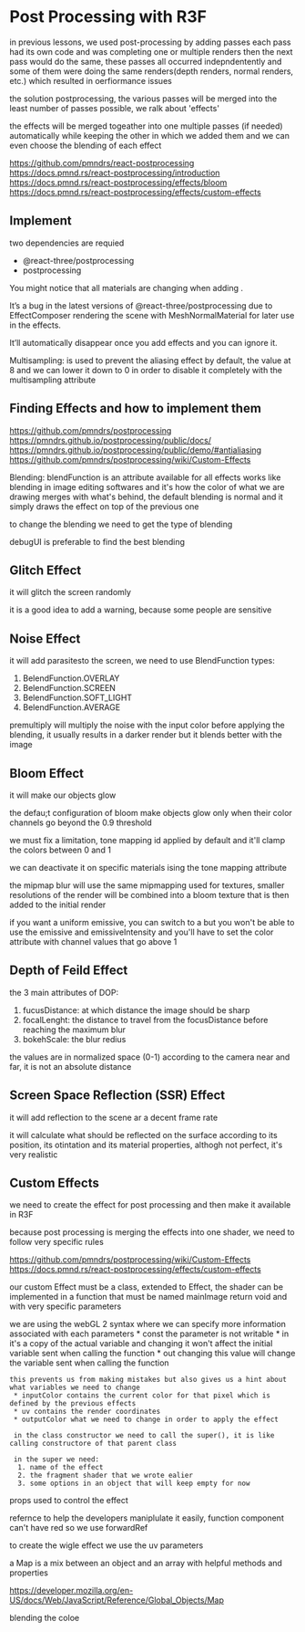 # Post Processing with R3F 
in previous lessons, we used post-processing by adding passes each pass had its own code and was completing one or multiple renders then the next pass would do the same, these passes all occurred indepndentently and some of them were doing the same renders(depth renders, normal renders, etc.) which resulted in oerfiormance issues 

the solution postprocessing, the various passes will be merged into the least number of passes possible, we ralk about 'effects' 

the effects will be merged togeather into one multiple passes (if needed) automatically while keeping the other in which we added them and we can even choose the blending of each effect

https://github.com/pmndrs/react-postprocessing
https://docs.pmnd.rs/react-postprocessing/introduction
https://docs.pmnd.rs/react-postprocessing/effects/bloom
https://docs.pmnd.rs/react-postprocessing/effects/custom-effects

## Implement 
two dependencies are requied 
 * @react-three/postprocessing
 * postprocessing 

 You might notice that all materials are changing when adding <EffectComposer>.

It’s a bug in the latest versions of @react-three/postprocessing due to EffectComposer rendering the scene with MeshNormalMaterial for later use in the effects.

It’ll automatically disappear once you add effects and you can ignore it.

Multisampling: is used to prevent the aliasing effect by default, the value at 8 and we can lower it down to 0 in order to disable it completely with the multisampling attribute

## Finding Effects and how to implement them 

https://github.com/pmndrs/postprocessing
https://pmndrs.github.io/postprocessing/public/docs/
https://pmndrs.github.io/postprocessing/public/demo/#antialiasing
https://github.com/pmndrs/postprocessing/wiki/Custom-Effects

Blending: blendFunction is an attribute available for all effects works like blending in image editing softwares and it's how the color of what we are drawing merges with what's behind, the default blending is normal and it simply draws the effect on top of the previous one 

to change the blending we need to get the type of blending

debugUI is preferable to find the best blending

## Glitch Effect
it will glitch the screen randomly

it is a good idea to add a warning, because some people are sensitive 

## Noise Effect
it will add parasitesto the screen, we need to use BlendFunction types:
 1. BelendFunction.OVERLAY
 2. BelendFunction.SCREEN
 3. BelendFunction.SOFT_LIGHT
 4. BelendFunction.AVERAGE

 premultiply will multiply the noise with the input color before applying the blending, it usually results in a darker render but it blends better with the image

 ## Bloom Effect
 it will make our objects glow

 the defau;t configuration of bloom make objects glow only when their color channels go beyond the 0.9 threshold

 we must fix a limitation, tone mapping id applied by default and it'll clamp the colors between 0 and 1

 we can deactivate it on specific materials ising the tone mapping attribute

 the mipmap blur will use the same mipmapping used for textures, smaller resolutions of the render will be combined into a bloom texture that is then added to the initial render

 if you want a uniform emissive, you can switch to a <meshBasixMAterial> but you won't be able to use the emissive and emissiveIntensity and you'll have to set the color attribute with channel values that go above 1

 ## Depth of Feild Effect
 the 3 main attributes of DOP:
  1. fucusDistance: at which distance the image should be sharp 
  2. focalLenght: the distance to travel from the focusDistance before reaching the maximum blur 
  3. bokehScale: the blur redius

  the values are in normalized space (0-1) according to the camera near and far, it is not an absolute distance

  ## Screen Space Reflection (SSR) Effect
  it will add reflection to the scene ar a decent frame rate

  it will calculate what should be reflected on the surface according to its position, its otintation and its material properties, althogh not perfect, it's very realistic

  ## Custom Effects
  we need to create the effect for post processing and then make it available in R3F 

  because post processing is merging the effects into one shader, we need to follow very specific rules

  https://github.com/pmndrs/postprocessing/wiki/Custom-Effects
  https://docs.pmnd.rs/react-postprocessing/effects/custom-effects

  our custom Effect must be a class, extended to Effect, the shader can be implemented in a function that must be named mainImage return void and with very specific parameters

  we are using the webGL 2 syntax where we can specify more information associated with each parameters
    * const the parameter is not writable
    * in it's a copy of the actual variable and changing it won't affect the initial variable sent when calling the function
    * out changing this value will change the variable sent when calling the function

    this prevents us from making mistakes but also gives us a hint about what variables we need to change
     * inputColor contains the current color for that pixel which is defined by the previous effects
     * uv contains the render coordinates
     * outputColor what we need to change in order to apply the effect

     in the class constructor we need to call the super(), it is like calling constructore of that parent class

     in the super we need: 
      1. name of the effect
      2. the fragment shader that we wrote ealier
      3. some options in an object that will keep empty for now

props used to control the effect

refernce to help the developers maniplulate it easily, function component can't have red so we use forwardRef

to create the wigle effect we use the uv parameters

a Map is a mix between an object and an array with helpful methods and properties

https://developer.mozilla.org/en-US/docs/Web/JavaScript/Reference/Global_Objects/Map


blending the coloe 
